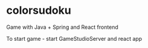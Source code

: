 # colorsudoku
Game with Java + Spring and React frontend

To start game - start GameStudioServer and react app
